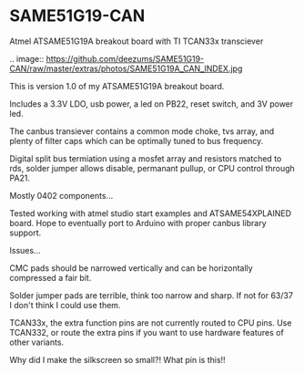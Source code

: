 # SAME51G19-CAN
Atmel ATSAME51G19A breakout board with TI TCAN33x transciever


.. image:: https://github.com/deezums/SAME51G19-CAN/raw/master/extras/photos/SAME51G19A_CAN_INDEX.jpg 

This is version 1.0 of my ATSAME51G19A breakout board. 

Includes a 3.3V LDO, usb power, a led on PB22, reset switch, and 3V power led.

The canbus transiever contains a common mode choke, tvs array, and plenty of filter caps which can be optimally tuned to bus frequency. 

Digital split bus termiation using a mosfet array and resistors matched to rds, solder jumper allows disable, permanant pullup, or CPU control through PA21. 

Mostly 0402 components...

Tested working with atmel studio start examples and ATSAME54XPLAINED board. Hope to eventually port to Arduino with proper canbus library support.

Issues...

CMC pads should be narrowed vertically and can be horizontally compressed a fair bit.

Solder jumper pads are terrible, think too narrow and sharp. If not for 63/37 I don't think I could use them. 

TCAN33x, the extra function pins are not currently routed to CPU pins. Use TCAN332, or route the extra pins if you want to use hardware features of other variants.

Why did I make the silkscreen so small?! What pin is this!!
